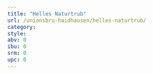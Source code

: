 ```yaml
---
title: "Helles Naturtrub"
url: /unionsbru-haidhausen/helles-naturtrub/
category: 
style: 
abv: 0
ibu: 0
srm: 0
upc: 0
---
```


